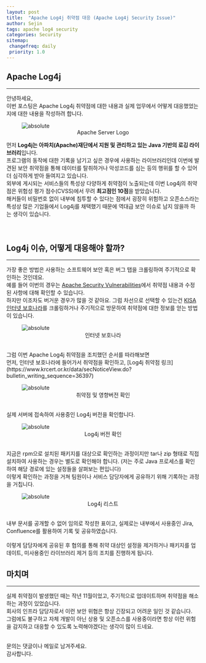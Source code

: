 ```yaml
---
layout: post
title:  "Apache Log4j 취약점 대응 (Apache Log4j Security Issue)"
author: Sejin
tags: apache log4 security
categories: Security
sitemap:
 changefreq: daily
 priority: 1.0
---
```


## Apache Log4j
---
안녕하세요, <br>
이번 포스팅은 Apache Log4j 취약점에 대한 내용과 실제 업무에서 어떻게 대응했었는지에 대한 내용을 작성하려 합니다.
<br>

<figure>
  <img data-action="zoom" src='{{ "/assets/img/Apache_HTTP_server_logo.png" | relative_url }}' alt='absolute'>
  <figcaption style="text-align: center;">Apache Server Logo</figcaption>
</figure>



먼저 <b>Log4j는 아파치(Apache)재단에서 지원 및 관리하고 있는 Java 기반의 로깅 라이브러리</b>입니다. <br>
프로그램의 동작에 대한 기록을 남기고 싶은 경우에 사용하는 라이브러리인데 이번에 발견된 보안 취약점을 통해 데이터를 탈취하거나 악성코드를 심는 등의 행위를 할 수 있어 더 심각하게 받아 들여지고 있습니다.
<br>
외부에 게시되는 서비스들의 특성상 다양하게 취약점이 노출되는데 이번 Log4j의 취약점은 위험성 평가 점수(CVSS)에서 무려 <b>최고점인 10점</b>을 받았습니다.
<br>
해커들이 비밀번호 없이 내부에 침투할 수 있다는 점에서 굉장히 위험하고 오픈소스라는 특성상 많은 기업들에서 Log4j를 채택했기 때문에 역대급 보안 이슈로 남지 않을까 하는 생각이 있습니다.
<br>
<br>
<br>

## Log4j 이슈, 어떻게 대응해야 할까?
---
가장 좋은 방법은 사용하는 소프트웨어 보안 혹은 버그 탭을 크롤링하여 주기적으로 확인하는 것인데요.
<br>
예를 들어 이번의 경우는 [Apache Security Vulnerabilities](https://logging.apache.org/log4j/2.x/security.html)에서 취약점 내용과 수정된 사항에 대해 확인할 수 있습니다.
<br>
하지만 이조차도 버거운 경우가 많을 것 같아요. 그럼 차선으로 선택할 수 있는건 [KISA 인터넷 보호나라](https://www.krcert.or.kr/main.do)를 크롤링하거나 주기적으로 방문하여 취약점에 대한 정보를 얻는 방법이 있습니다.

<figure>
  <img data-action="zoom" src='{{ "/assets/img/kisa.png" | relative_url }}' alt='absolute'>
  <figcaption style="text-align: center;">인터넷 보호나라</figcaption>
</figure>

<br>
그럼 이번 Apache Log4j 취약점을 조치했던 순서를 따라해보면 <br>
먼저, 인터넷 보호나라에 들어가서 취약점을 확인하고, [Log4j 취약점 링크](https://www.krcert.or.kr/data/secNoticeView.do?bulletin_writing_sequence=36397)
<br>
<figure>
  <img data-action="zoom" src='{{ "/assets/img/log4j_issue.JPG" | relative_url }}' alt='absolute'>
  <figcaption style="text-align: center;">취약점 및 영향버전 확인</figcaption>
</figure>
<br>
실제 서버에 접속하여 사용중인 Log4j 버전을 확인합니다. <br>
<figure>
  <img data-action="zoom" src='{{ "/assets/img/check_rpm.JPG" | relative_url }}' alt='absolute'>
  <figcaption style="text-align: center;">Log4j 버전 확인</figcaption>
</figure>
<br>
지금은 rpm으로 설치된 패키지를 대상으로 확인하는 과정이지만 tar나 zip 형태로 직접 설치하여 사용하는 경우는 별도로 확인해야 합니다. (저는 주로 Java 프로세스를 확인하여 해당 경로에 있는 설정들을 살펴보는 편입니다)
<br>
이렇게 확인하는 과정을 거쳐 팀원이나 서비스 담당자에게 공유하기 위해 기록하는 과정을 거칩니다.
<figure>
  <img data-action="zoom" src='{{ "/assets/img/check_log4j_version.JPG" | relative_url }}' alt='absolute'>
  <figcaption style="text-align: center;">Log4j 리스트</figcaption>
</figure>
<br>
내부 문서를 공개할 수 없어 임의로 작성한 표이고, 실제로는 내부에서 사용중인 Jira, Confluence를 활용하여 기록 및 공유하였습니다.
<br>
<br>
이렇게 담당자에게 공유된 후 협의를 통해 취약 대상인 설정을 제거하거나 패키지를 업데이트, 미사용중인 라이브러리 제거 등의 조치를 진행하게 됩니다.

## 마치며
---
실제 취약점이 발생했던 때는 작년 11월이었고, 주기적으로 업데이트하며 취약점을 해소하는 과정이 있었습니다.
<br>
회사의 인프라 담당자로서 이런 보안 위협은 항상 긴장되고 어려운 일인 것 같습니다. <br>
그럼에도 불구하고 자체 개발이 아닌 상용 및 오픈소스를 사용중이라면 항상 이런 위험을 감지하고 대응할 수 있도록 노력해야겠다는 생각이 많이 드네요.
<br>

<br>
문의는 댓글이나 메일로 남겨주세요. <br>
감사합니다.

